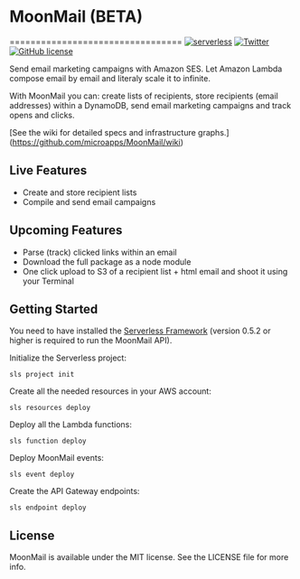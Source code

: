# MoonMail (BETA)
=================================
[![serverless](http://public.serverless.com/badges/v3.svg)](http://www.serverless.com)
[![Twitter](https://img.shields.io/twitter/url/https/github.com/microapps/MoonMail.svg?style=social)](https://twitter.com/intent/tweet?text=Wow:&url=%5Bobject%20Object%5D)
[![GitHub license](https://img.shields.io/badge/license-MIT-blue.svg)](https://raw.githubusercontent.com/microapps/MoonMail/master/LICENSE)


Send email marketing campaigns with Amazon SES. Let Amazon Lambda compose email by email and literaly scale it to infinite. 

With MoonMail you can: create lists of recipients, store recipients (email addresses) within a DynamoDB, send email marketing campaigns and track opens and clicks.

[See the wiki for detailed specs and infrastructure graphs.] (https://github.com/microapps/MoonMail/wiki)


## Live Features

* Create and store recipient lists
* Compile and send email campaigns

## Upcoming Features

* Parse (track) clicked links within an email
* Download the full package as a node module
* One click upload to S3 of a recipient list + html email and shoot it using your Terminal


## Getting Started

You need to have installed the [Serverless Framework](https://github.com/serverless/serverless) (version 0.5.2 or higher is required to run the MoonMail API).

Initialize the Serverless project:
    
    sls project init
    
Create all the needed resources in your AWS account:

    sls resources deploy

Deploy all the Lambda functions:

    sls function deploy
    
Deploy MoonMail events:

    sls event deploy

Create the API Gateway endpoints:

    sls endpoint deploy

## License

MoonMail is available under the MIT license. See the LICENSE file for more info.
